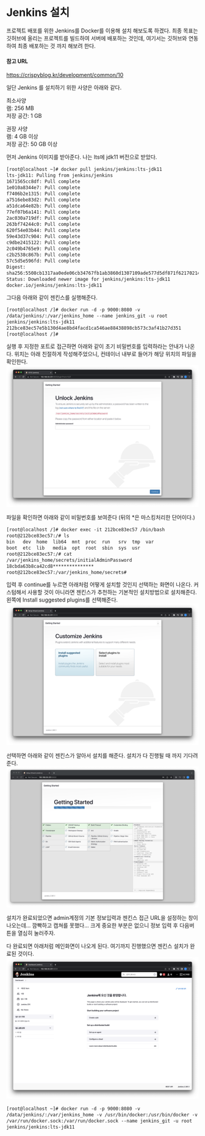 # Jenkins 설치

프로젝트 배포를 위한 Jenkins를 Docker를 이용해 설치 해보도록 하겠다. 최종 목표는 깃허브에 올리는 프로젝트를 빌드하여 서버에 배포하는 것인데, 여기서는
깃허브와 연동하여 최종 배포하는 것 까지 해보려 한다.

#### 참고 URL
<https://crispyblog.kr/development/common/10>

일단 Jenkins 를 설치하기 위한 사양은 아래와 같다.

최소사양\
램: 256 MB\
저장 공간: 1 GB

권장 사양\
램: 4 GB 이상\
저장 공간: 50 GB 이상

먼저 Jenkins 이미지를 받아준다. 나는 lts에 jdk11 버전으로 받았다.
```shell
[root@localhost ~]# docker pull jenkins/jenkins:lts-jdk11
lts-jdk11: Pulling from jenkins/jenkins
1671565cc8df: Pull complete
1e010a8344e7: Pull complete
f7406b2e1315: Pull complete
a7516ebe83d2: Pull complete
a51dca64e82b: Pull complete
77ef07b6a141: Pull complete
2ac030a719df: Pull complete
263bf74244c0: Pull complete
620f54e03b44: Pull complete
59e43d37c904: Pull complete
c9dbe2415122: Pull complete
2c049b4765e9: Pull complete
c2b2538c867b: Pull complete
57c5d5e596fd: Pull complete
Digest: sha256:5508cb1317aa0ede06cb34767fb1ab3860d1307109ade577d5df871f62170214
Status: Downloaded newer image for jenkins/jenkins:lts-jdk11
docker.io/jenkins/jenkins:lts-jdk11
```

그다음 아래와 같이 젠킨스를 실행해준다.
```shell
[root@localhost /]# docker run -d -p 9000:8080 -v /data/jenkins/:/var/jenkins_home --name jenkins_git -u root jenkins/jenkins:lts-jdk11
212bce83ec57e5b130d4ae8bd4facd1ca546ae88438898cb573c3af41b27d351
[root@localhost /]#
```

실행 후 지정한 포트로 접근하면 아래와 같이 초기 비밀번호를 입력하라는 안내가 나온다.
위치는 아래 친절하게 작성해주었으니, 컨테이너 내부로 들어가 해당 위치의 파일을 확인한다.
![init_page.png](images/init_page.png)

파일을 확인하면 아래와 같이 비밀번호를 보여준다 (뒤의 *은 마스킹처리한 단어이다.)
```shell
[root@localhost /]# docker exec -it 212bce83ec57 /bin/bash
root@212bce83ec57:/# ls
bin   dev  home  lib64	mnt  proc  run	 srv  tmp  var
boot  etc  lib	 media	opt  root  sbin  sys  usr
root@212bce83ec57:/# cat /var/jenkins_home/secrets/initialAdminPassword
18cbda63b8ca42cd8***************
root@212bce83ec57:/var/jenkins_home/secrets#
```

입력 후 continue를 누르면 아래처럼 어떻게 설치할 것인지 선택하는 화면이 나온다. 커스텀해서 사용할 것이 아니라면 젠킨스가 추천하는 기본적인 설치방법으로 설치해준다.
왼쪽에 Install suggested plugins를 선택해준다.
![install_select.png](images/install_select.png)

선택하면 아래와 같이 젠킨스가 알아서 설치를 해준다. 설치가 다 진행될 때 까지 기다려준다.
![install_suggested_plugin.png](images/install_suggested_plugin.png)

설치가 완료되었으면 admin계정의 기본 정보입력과 젠킨스 접근 URL을 설정하는 창이 나오는데... 깜빡하고 캡쳐를 못했다...
크게 중요한 부분은 없으니 정보 입력 후 다음버튼을 열심히 눌러주자.

다 완료되면 아래처럼 메인화면이 나오게 된다. 여기까지 진행했으면 젠킨스 설치가 완료된 것이다.
![jenkins_main.png](images/jenkins_main.png)


```shell
[root@localhost ~]# docker run -d -p 9000:8080 -v /data/jenkins/:/var/jenkins_home -v /usr/bin/docker:/usr/bin/docker -v /var/run/docker.sock:/var/run/docker.sock --name jenkins_git -u root jenkins/jenkins:lts-jdk11
```